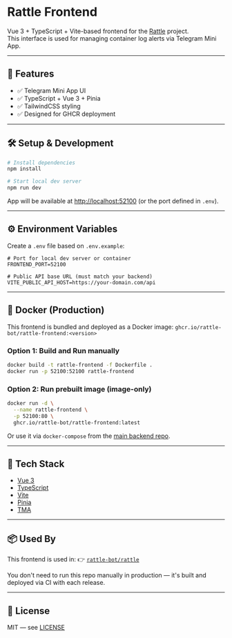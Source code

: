 # Rattle Frontend

Vue 3 + TypeScript + Vite-based frontend for the [Rattle](https://github.com/rattle-bot/rattle) project.  
This interface is used for managing container log alerts via Telegram Mini App.

---

## 🚀 Features

- ✅ Telegram Mini App UI
- ✅ TypeScript + Vue 3 + Pinia
- ✅ TailwindCSS styling
- ✅ Designed for GHCR deployment

---

## 🛠️ Setup & Development

```bash
# Install dependencies
npm install

# Start local dev server
npm run dev
```

App will be available at [http://localhost:52100](http://localhost:52100) (or the port defined in `.env`).

---

## ⚙️ Environment Variables

Create a `.env` file based on `.env.example`:

```env
# Port for local dev server or container
FRONTEND_PORT=52100

# Public API base URL (must match your backend)
VITE_PUBLIC_API_HOST=https://your-domain.com/api
```

---

## 🐳 Docker (Production)

This frontend is bundled and deployed as a Docker image:
`ghcr.io/rattle-bot/rattle-frontend:<version>`

### Option 1: Build and Run manually

```bash
docker build -t rattle-frontend -f Dockerfile .
docker run -p 52100:52100 rattle-frontend
```

### Option 2: Run prebuilt image (image-only)

```bash
docker run -d \
  --name rattle-frontend \
  -p 52100:80 \
  ghcr.io/rattle-bot/rattle-frontend:latest
```

Or use it via `docker-compose` from the [main backend repo](https://github.com/rattle-bot/rattle).

---

## 🧱 Tech Stack

- [Vue 3](https://vuejs.org/)
- [TypeScript](https://www.typescriptlang.org/)
- [Vite](https://vite.dev/)
- [Pinia](https://pinia.vuejs.org/)
- [TMA](https://core.telegram.org/bots/webapps)

---

## 📦 Used By

This frontend is used in:
👉 [`rattle-bot/rattle`](https://github.com/rattle-bot/rattle)

You don't need to run this repo manually in production — it's built and deployed via CI with each release.

---

## 📝 License

MIT — see [LICENSE](./LICENSE)
